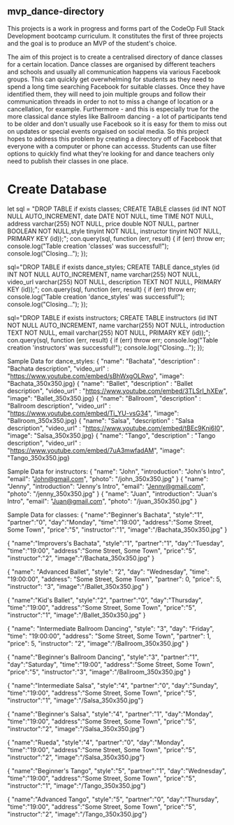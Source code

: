 ## mvp_dance-directory

This projects is a work in progress and forms part of the CodeOp Full Stack Development bootcamp curriculum. It constitutes the first of three projects and the goal is to produce an MVP of the student's choice.

The aim of this project is to create a centralised directory of dance classes for a certain location. Dance classes are organised by different teachers and schools and usually all communication happens via various Facebook groups. This can quickly get overwhelming for students as they need to spend a long time searching Facebook for suitable classes. Once they have identified them, they will need to join multiple groups and follow their communication threads in order to not to miss a change of location or a cancellation, for example. Furthermore - and this is especially true for the more classical dance styles like Ballroom dancing -  a lot of participants tend to be older and don't usually use Facebook so it is easy for them to miss out on updates or special events orgaised on social media. 
So this project hopes to address this problem by creating a directory off of Facebook that everyone with a computer or phone can accesss. Students can use filter options to quickly find what they're looking for and dance teachers only need to publish their classes in one place.

# Create Database

  let sql = "DROP TABLE if exists classes; CREATE TABLE classes (id INT NOT NULL AUTO_INCREMENT, date DATE NOT NULL, time TIME NOT NULL, address varchar(255) NOT NULL, price double NOT NULL, partner BOOLEAN NOT NULL,style tinyint NOT NULL, instructor tinyint NOT NULL, PRIMARY KEY (id));";
  con.query(sql, function (err, result) {
    if (err) throw err;
    console.log("Table creation 'classes' was successful!");
    console.log("Closing...");
  });

  sql="DROP TABLE if exists dance_styles; CREATE TABLE dance_styles (id INT NOT NULL AUTO_INCREMENT, name varchar(255) NOT NULL, video_url varchar(255) NOT NULL, description TEXT NOT NULL, PRIMARY KEY (id));";
  con.query(sql, function (err, result) {
    if (err) throw err;
    console.log("Table creation 'dance_styles' was successful!");
    console.log("Closing...");
  });

  sql="DROP TABLE if exists instructors; CREATE TABLE instructors (id INT NOT NULL AUTO_INCREMENT, name varchar(255) NOT NULL, introduction TEXT NOT NULL, email varchar(255) NOT NULL, PRIMARY KEY (id));";
  con.query(sql, function (err, result) {
    if (err) throw err;
    console.log("Table creation 'instructors' was successful!");
    console.log("Closing...");
  });


Sample Data for dance_styles: 
{ "name": "Bachata", "description" : "Bachata description", "video_url" : "https://www.youtube.com/embed/sBhWxgOLRwo", "image": "Bachata_350x350.jpg}
{ "name": "Ballet", "description" : "Ballet description", "video_url" : "https://www.youtube.com/embed/3TLSrI_hXEw", "image": "Ballet_350x350.jpg}
{ "name": "Ballroom", "description" : "Ballroom description", "video_url" : "https://www.youtube.com/embed/Ti_YU-vsG34", "image": "Ballroom_350x350.jpg}
{ "name": "Salsa", "description" : "Salsa description", "video_url" : "https://www.youtube.com/embed/tBEc9Kni6I0", "image": "Salsa_350x350.jpg}
{ "name": "Tango", "description" : "Tango description", "video_url" : "https://www.youtube.com/embed/7uA3mwfadAM", "image": "Tango_350x350.jpg}

Sample Data for instructors:
{ "name": "John", "introduction": "John's Intro", "email": "John@gmail.com", "photo": "/john_350x350.jpg" }
{ "name": "Jenny", "introduction": "Jenny's Intro", "email": "Jenny@gmail.com", "photo": "/jenny_350x350.jpg" }
{ "name": "Juan", "introduction": "Juan's Intro", "email": "Juan@gmail.com", "photo": "/juan_350x350.jpg" }


Sample Data for classes:
{ "name":"Beginner's Bachata", "style":"1", "partner":"0", "day":"Monday", "time":"19:00", "address":"Some Street, Some Town", "price":"5", "instructor":"1", "image":"/Bachata_350x350.jpg" }

{ "name":"Improvers's Bachata", "style":"1", "partner":"1", "day":"Tuesday", "time":"19:00", "address":"Some Street, Some Town", "price":"5", "instructor":"2", "image":"/Bachata_350x350.jpg" }

{ "name": "Advanced Ballet", "style": "2", "day": "Wednesday", "time": "19:00:00", "address": "Some Street, Some Town", "partner": 0, "price": 5, "instructor": "3", "image":"/Ballet_350x350.jpg" }

{ "name":"Kid's Ballet", "style":"2", "partner":"0", "day":"Thursday", "time":"19:00", "address":"Some Street, Some Town", "price":"5", "instructor":"1", "image":"/Ballet_350x350.jpg" }

{ "name": "Intermediate Ballroom Dancing", "style": "3", "day": "Friday", "time": "19:00:00", "address": "Some Street, Some Town", "partner": 1, "price": 5, "instructor": "2", "image":"/Ballroom_350x350.jpg" }

{ "name":"Beginner's Ballroom Dancing", "style":"3", "partner":"1", "day":"Saturday", "time":"19:00", "address":"Some Street, Some Town", "price":"5", "instructor":"3", "image":"/Ballroom_350x350.jpg" }

{ "name":"Intermediate Salsa", "style":"4", "partner":"0", "day":"Sunday", "time":"19:00", "address":"Some Street, Some Town", "price":"5", "instructor":"1", "image":"/Salsa_350x350.jpg"}

{ "name":"Beginner's Salsa", "style":"4", "partner":"1", "day":"Monday", "time":"19:00", "address":"Some Street, Some Town", "price":"5", "instructor":"2", "image":"/Salsa_350x350.jpg"}

{ "name":"Rueda", "style":"4", "partner":"0", "day":"Monday", "time":"19:00", "address":"Some Street, Some Town", "price":"5", "instructor":"2", "image":"/Salsa_350x350.jpg"}

{ "name":"Beginner's Tango", "style":"5", "partner":"1", "day":"Wednesday", "time":"19:00", "address":"Some Street, Some Town", "price":"5", "instructor":"1", "image":"/Tango_350x350.jpg"}

{ "name":"Advanced Tango", "style":"5", "partner":"0", "day":"Thursday", "time":"19:00", "address":"Some Street, Some Town", "price":"5", "instructor":"2", "image":"/Tango_350x350.jpg"}